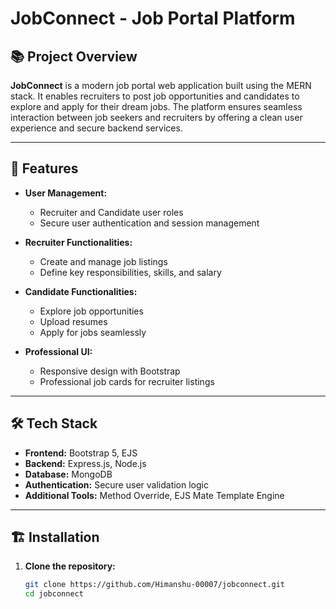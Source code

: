 # JobConnect - Job Portal Platform

## 📚 Project Overview

**JobConnect** is a modern job portal web application built using the MERN stack. It enables recruiters to post job opportunities and candidates to explore and apply for their dream jobs. The platform ensures seamless interaction between job seekers and recruiters by offering a clean user experience and secure backend services.

---

## 🚀 Features

- **User Management:** 
  - Recruiter and Candidate user roles
  - Secure user authentication and session management

- **Recruiter Functionalities:**  
  - Create and manage job listings  
  - Define key responsibilities, skills, and salary  

- **Candidate Functionalities:**  
  - Explore job opportunities  
  - Upload resumes  
  - Apply for jobs seamlessly  

- **Professional UI:**  
  - Responsive design with Bootstrap  
  - Professional job cards for recruiter listings  

---

## 🛠️ Tech Stack

- **Frontend:** Bootstrap 5, EJS  
- **Backend:** Express.js, Node.js  
- **Database:** MongoDB  
- **Authentication:** Secure user validation logic  
- **Additional Tools:** Method Override, EJS Mate Template Engine

---

## 🏗️ Installation

1. **Clone the repository:**  
   ```bash
   git clone https://github.com/Himanshu-00007/jobconnect.git
   cd jobconnect

